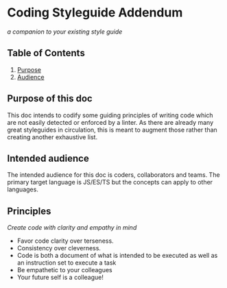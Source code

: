 # Coding Styleguide Addendum
*a companion to your existing style guide*

## Table of Contents
1. [Purpose](#purpose)
1. [Audience](#audience)

## Purpose of this doc
<a name="purpose"></a><a name="1.1"></a>
This doc intends to codify some guiding principles of writing code which are not easily detected or enforced by a linter. As there are already many great styleguides in circulation, this is meant to augment those rather than creating another exhaustive list.

## Intended audience
<a name="audience"></a><a name="1.2"></a>
The intended audience for this doc is coders, collaborators and teams. The primary target language is JS/ES/TS but the concepts can apply to other languages.

## Principles
*Create code with clarity and empathy in mind*

* Favor code clarity over terseness.
* Consistency over cleverness.
* Code is both a document of what is intended to be executed as well as an instruction set to execute a task
* Be empathetic to your colleagues
* Your future self is a colleague!


